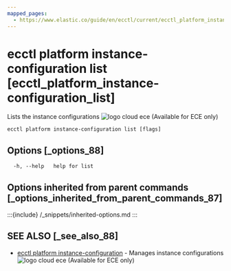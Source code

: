 ```yaml
---
mapped_pages:
  - https://www.elastic.co/guide/en/ecctl/current/ecctl_platform_instance-configuration_list.html
---
```


# ecctl platform instance-configuration list [ecctl_platform_instance-configuration_list]

Lists the instance configurations ![logo cloud ece](https://doc-icons.s3.us-east-2.amazonaws.com/logo_cloud_ece.svg "Supported on {{ece}}") (Available for ECE only)

```
ecctl platform instance-configuration list [flags]
```


## Options [_options_88]

```
  -h, --help   help for list
```


## Options inherited from parent commands [_options_inherited_from_parent_commands_87]

:::{include} /_snippets/inherited-options.md
:::


## SEE ALSO [_see_also_88]

* [ecctl platform instance-configuration](/reference/ecctl_platform_instance-configuration.md)	 - Manages instance configurations ![logo cloud ece](https://doc-icons.s3.us-east-2.amazonaws.com/logo_cloud_ece.svg "Supported on {{ece}}") (Available for ECE only)

